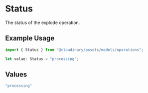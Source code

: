 # Status

The status of the explode operation.

## Example Usage

```typescript
import { Status } from "@cloudinary/assets/models/operations";

let value: Status = "processing";
```

## Values

```typescript
"processing"
```